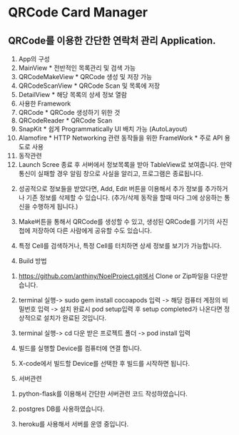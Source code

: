 # QRCode Card Manager
## QRCode를 이용한 간단한 연락처 관리 Application.

1. App의 구성
  1. MainView
    * 전반적인 목록관리 및 검색 가능
  2. QRCodeMakeView
    * QRCode 생성 및 저장 가능
  3. QRCodeScanView
    * QRCode Scan 및 목록에 저장
  4. DetailView
    * 해당 목록의 상세 정보 열람
2. 사용한 Framework
  1. QRCode
    * QRCode 생성하기 위한 것
  2. QRCodeReader
    * QRCode Scan
  3. SnapKit
    * 쉽게 Programmatically UI 배치 가능 (AutoLayout)
  4. Alamofire
    * HTTP Networking 관련 동작들을 위한 FrameWork
    * 주로 API 용도로 사용
3. 동작관련
  1. Launch Scree 종료 후 서버에서 정보목록을 받아 TableView로 보여줍니다. 만약 통신이 실패할 경우 알림 창으로 사실을 알리고, 프로그램은 종료됩니다.
  
  2) 성공적으로 정보들을 받았다면, Add, Edit 버튼을 이용해서 추가 정보를 추가하거나 기존 정보를 삭제할 수 있습니다. (추가/삭제 동작을 할때 마다 그에 상응하는 통신을 수행하게 됩니다.)
  
  3) Make버튼을 통해서 QRCode를 생성할 수 있고, 생성된 QRCode를 기기의 사진첩에 저장하여 다른 사람에게 공유할 수도 있습니다.
  
  4) 특정 Cell를 검색하거나, 특정 Cell를 터치하면 상세 정보를 보기가 가능합니다.
  
4. Build 방법

  1) https://github.com/anthiny/NoelProject.git에서 Clone or Zip파일을 다운받습니다.

  
  2) terminal 실행-> sudo gem install cocoapods 입력 -> 해당 컴퓨터 계정의 비밀번호 입력 -> 설치 완료시 pod setup입력 후 setup completed가 나온다면 정상적으로 설치가 완료된 것입니다.
  
  3) terminal 실행-> cd 다운 받은 프로젝트 폴더 -> pod install 입력
  
  4) 빌드를 실행할 Device를 컴퓨터에 연결 합니다.
  
  5) X-code에서 빌드할 Device를 선택한 후 빌드를 시작하면 됩니다.
  
5. 서버관련

  1) python-flask를 이용해서 간단한 서버관련 코드 작성하였습니다.
  
  2) postgres DB를 사용하였습니다.
  
  3) heroku를 사용해서 서버를 운영 중입니다.
